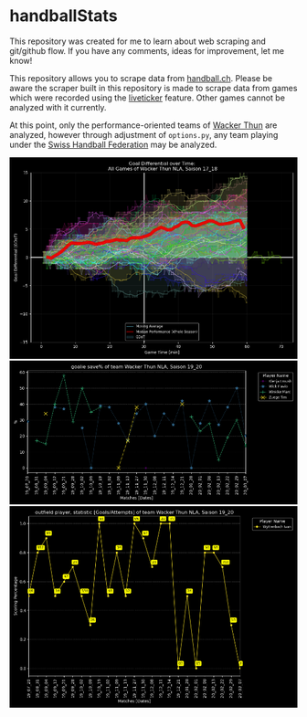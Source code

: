 # handballStats
This repository was created for me to learn about web scraping and git/github flow.
If you have any comments, ideas for improvement, let me know!

This repository allows you to scrape data from <a href="https://www.handball.ch/de/matchcenter/" target="blank">handball.ch</a>. Please be aware the scraper built in this repository is made to scrape data from games which were recorded using the <a href="https://www.handball.ch/de/matchcenter/liveticker/" target="blank">liveticker</a> feature. Other games cannot be analyzed with it currently.

At this point, only the performance-oriented teams of <a href="https://wackerthun.ch/de/" target="blank">Wacker Thun</a> are analyzed, however through adjustment of `options.py`, any team playing under the <a href="https://www.handball.ch/de/matchcenter/" target="blank">Swiss Handball Federation</a> may be analyzed.

![Example Statistic](https://github.com/taetscher/handballStats/blob/master/output_png/gameProgressions/Wacker%20Thun%20NLA/Saison%2017_18/All_Games_goalDifferential.png?raw=true "Example of Goal Differential over Time Analysis")
![Example Statistic](https://github.com/taetscher/handballStats/blob/master/output_png/progress_plots/Wacker%20Thun%20NLA/Saison%2019_20/%25_goalies.png "Example of Multivariate Time Series Plot")
![Example Statistic](https://github.com/taetscher/handballStats/blob/master/output_png/progress_plots/Wacker%20Thun%20NLA/Saison%2019_20/Wyttenbach%20Ivan/CHANCENAUSWERTUNG.png "Example of Scoring Percentage Statistics")
